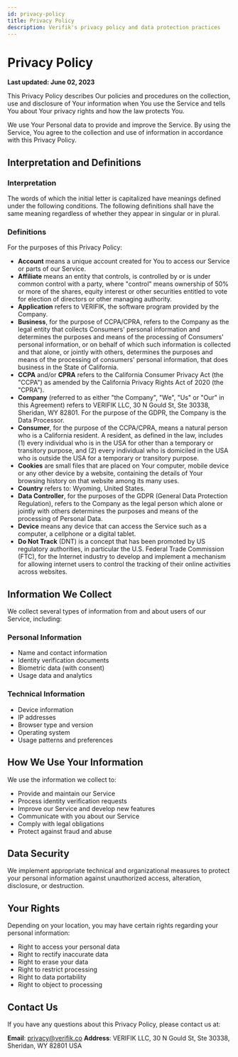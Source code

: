 ```yaml
---
id: privacy-policy
title: Privacy Policy
description: Verifik's privacy policy and data protection practices
---
```


# Privacy Policy

**Last updated: June 02, 2023**

This Privacy Policy describes Our policies and procedures on the collection, use and disclosure of Your information when You use the Service and tells You about Your privacy rights and how the law protects You.

We use Your Personal data to provide and improve the Service. By using the Service, You agree to the collection and use of information in accordance with this Privacy Policy.

## Interpretation and Definitions

### Interpretation

The words of which the initial letter is capitalized have meanings defined under the following conditions. The following definitions shall have the same meaning regardless of whether they appear in singular or in plural.

### Definitions

For the purposes of this Privacy Policy:

* **Account** means a unique account created for You to access our Service or parts of our Service.
* **Affiliate** means an entity that controls, is controlled by or is under common control with a party, where "control" means ownership of 50% or more of the shares, equity interest or other securities entitled to vote for election of directors or other managing authority.
* **Application** refers to VERIFIK, the software program provided by the Company.
* **Business**, for the purpose of CCPA/CPRA, refers to the Company as the legal entity that collects Consumers' personal information and determines the purposes and means of the processing of Consumers' personal information, or on behalf of which such information is collected and that alone, or jointly with others, determines the purposes and means of the processing of consumers' personal information, that does business in the State of California.
* **CCPA** and/or **CPRA** refers to the California Consumer Privacy Act (the "CCPA") as amended by the California Privacy Rights Act of 2020 (the "CPRA").
* **Company** (referred to as either "the Company", "We", "Us" or "Our" in this Agreement) refers to VERIFIK LLC, 30 N Gould St, Ste 30338, Sheridan, WY 82801. For the purpose of the GDPR, the Company is the Data Processor.
* **Consumer**, for the purpose of the CCPA/CPRA, means a natural person who is a California resident. A resident, as defined in the law, includes (1) every individual who is in the USA for other than a temporary or transitory purpose, and (2) every individual who is domiciled in the USA who is outside the USA for a temporary or transitory purpose.
* **Cookies** are small files that are placed on Your computer, mobile device or any other device by a website, containing the details of Your browsing history on that website among its many uses.
* **Country** refers to: Wyoming, United States.
* **Data Controller**, for the purposes of the GDPR (General Data Protection Regulation), refers to the Company as the legal person which alone or jointly with others determines the purposes and means of the processing of Personal Data.
* **Device** means any device that can access the Service such as a computer, a cellphone or a digital tablet.
* **Do Not Track** (DNT) is a concept that has been promoted by US regulatory authorities, in particular the U.S. Federal Trade Commission (FTC), for the Internet industry to develop and implement a mechanism for allowing internet users to control the tracking of their online activities across websites.

## Information We Collect

We collect several types of information from and about users of our Service, including:

### Personal Information
- Name and contact information
- Identity verification documents
- Biometric data (with consent)
- Usage data and analytics

### Technical Information
- Device information
- IP addresses
- Browser type and version
- Operating system
- Usage patterns and preferences

## How We Use Your Information

We use the information we collect to:

- Provide and maintain our Service
- Process identity verification requests
- Improve our Service and develop new features
- Communicate with you about our Service
- Comply with legal obligations
- Protect against fraud and abuse

## Data Security

We implement appropriate technical and organizational measures to protect your personal information against unauthorized access, alteration, disclosure, or destruction.

## Your Rights

Depending on your location, you may have certain rights regarding your personal information:

- Right to access your personal data
- Right to rectify inaccurate data
- Right to erase your data
- Right to restrict processing
- Right to data portability
- Right to object to processing

## Contact Us

If you have any questions about this Privacy Policy, please contact us at:

**Email**: privacy@verifik.co
**Address**: VERIFIK LLC, 30 N Gould St, Ste 30338, Sheridan, WY 82801 USA